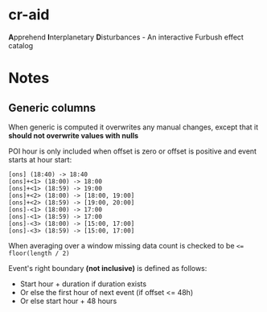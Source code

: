 # cr-aid
**A**pprehend **I**nterplanetary **D**isturbances - An interactive Furbush effect catalog

# Notes

## Generic columns

When generic is computed it overwrites any manual changes, except that it **should not overwrite values with nulls**

POI hour is only included when offset is zero or offset is positive and event starts at hour start:
```
[ons] (18:40) -> 18:40
[ons]+<1> (18:00) -> 18:00
[ons]+<1> (18:59) -> 19:00
[ons]+<2> (18:00) -> [18:00, 19:00]
[ons]+<2> (18:59) -> [19:00, 20:00]
[ons]-<1> (18:00) -> 17:00
[ons]-<1> (18:59) -> 17:00
[ons]-<3> (18:00) -> [15:00, 17:00]
[ons]-<3> (18:59) -> [15:00, 17:00]
```

When averaging over a window missing data count is checked to be `<= floor(length / 2)`

Event's right boundary **(not inclusive)** is defined as follows:
- Start hour + duration if duration exists
- Or else the first hour of next event (if offset <= 48h)
- Or else start hour + 48 hours 